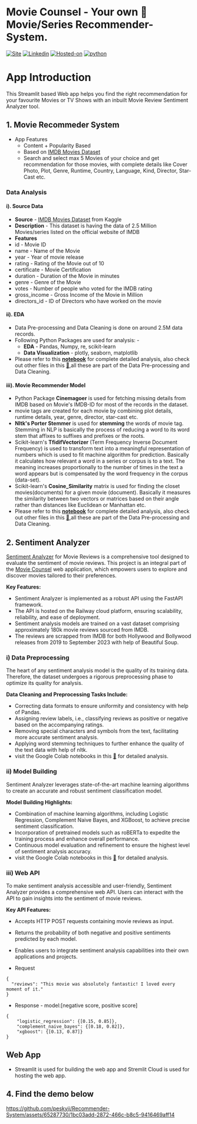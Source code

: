 # Movie Counsel - Your own 🍿 Movie/Series Recommender-System.
[![Site](https://img.shields.io/static/v1?label=visit%20Website&message=Movie%20Counsel%20Page&color=yellow)](https://movie-counsel.streamlit.app)
[![Linkedin](https://img.shields.io/static/v1?label=visit&message=My%20Linkedin%20Page&color=blue&logo=linkedin)](https://www.linkedin.com/in/shailesh-bisht-b42a73184/)
[![Hosted-on](https://img.shields.io/static/v1?label=made%20with&message=Streamlit&color=c21a09&logo=streamlit)](https://streamlit.io/)
[![python](https://img.shields.io/static/v1?label=Python&message=%3E=3.9&color=brown&logo=python)]()
<br>

# App Introduction
This Streamlit based Web app helps you find the right recommendation for your favourite Movies or TV Shows with an inbuilt Movie Review Sentiment Analyzer tool.

## 1. Movie Recommeder System
- App Features
    - Content + Popularity Based
    - Based on  [IMDB Movies Dataset](https://www.kaggle.com/datasets/ashishjangra27/imdb-movies-dataset)
    - Search and select max 5 Movies of your choice and get recommendation for those movies, with complete details like Cover Photo, Plot, Genre, Runtime, Country, Language, Kind, Director, Star-Cast etc.

### Data Analysis
#### i). Source Data
- <b>Source</b> - [IMDB Movies Dataset](https://www.kaggle.com/datasets/ashishjangra27/imdb-movies-dataset) from Kaggle
- <b>Description</b> - This dataset is having the data of 2.5 Million Movies/series listed on the official website of IMDB
- <b>Features</b>
- id - Movie ID
- name - Name of the Movie
- year - Year of movie release
- rating - Rating of the Movie out of 10
- certificate - Movie Certification
- duration - Duration of the Movie in minutes
- genre - Genre of the Movie
- votes - Number of people who voted for the IMDB rating
- gross_income - Gross Income of the Movie in Million
- directors_id - ID of Directors who have worked on the movie

#### ii). EDA
- Data Pre-processing and Data Cleaning is done on around 2.5M data records.
- Following Python Packages are used for analysis: -
    - **EDA** - Pandas, Numpy, re, scikit-learn
    - **Data Visualization** - plotly, seaborn, matplotlib
- Please refer to this **[notebook](https://colab.research.google.com/drive/1isHjN0l2HUsofaH0jIsHeZSBQ_2VHn6G)** for complete detailed analysis, also check out other files in this **[📁](https://drive.google.com/drive/u/0/folders/1eYmIMKxbsw8CXg6qKJDU2NTP6qwkv0C9)**,all these are part of the Data Pre-processing and Data Cleaning.

#### iii). Movie Recommender Model
- Python Package **Cinemagoer** is used for fetching missing details from IMDB based on Movie's IMDB-ID for most of the records in the dataset.
- movie tags are created for each movie by combining plot details, runtime details, year, genre, director, star-cast etc.
- **Nltk's Porter Stemmer** is used for **stemming** the words of movie tag. Stemming in NLP is basically the process of reducing a word to its word stem that affixes to suffixes and prefixes or the roots.
- Scikit-learn's **TfidifVectorizer** (Term Frequency Inverse Document Frequency) is used to transform text into a meaningful representation of numbers which is used to fit machine algorithm for prediction. Basically it calculates how relevant a word in a series or corpus is to a text. The meaning increases proportionally to the number of times in the text a word appears but is compensated by the word frequency in the corpus (data-set).
- Scikit-learn's **Cosine_Similarity** matrix is used for finding the closet movies(documents) for a given movie (document). Basically it measures the similarity between two vectors or matrices based on their angle rather than distances like Euclidean or Manhattan etc.
- Please refer to this **[notebook](https://colab.research.google.com/drive/1DKl9RipdzavlXmgZ73fxI9lEfBzpJmGk)** for complete detailed analysis, also check out other files in this **[📁](https://drive.google.com/drive/u/0/folders/1eYmIMKxbsw8CXg6qKJDU2NTP6qwkv0C9)**,all these are part of the Data Pre-processing and Data Cleaning.


## 2. Sentiment Analyzer

[Sentiment Analyzer](https://movie-counsel.streamlit.app/Sentiment_Analysis) for Movie Reviews is a comprehensive tool designed to evaluate the sentiment of movie reviews. This project is an integral part of the [Movie Counsel](https://movie-counsel.streamlit.app) web application, which empowers users to explore and discover movies tailored to their preferences.

**Key Features:**

- Sentiment Analyzer is implemented as a robust API using the FastAPI framework.
- The API is hosted on the Railway cloud platform, ensuring scalability, reliability, and ease of deployment.
- Sentiment analysis models are trained on a vast dataset comprising approximately 180k movie reviews sourced from IMDB.
- The reviews are scrapped from IMDB for both Hollywood and Bollywood releases from 2019 to September 2023 with help of Beautiful Soup.

### i) Data Preprocessing

The heart of any sentiment analysis model is the quality of its training data. Therefore, the dataset undergoes a rigorous preprocessing phase to optimize its quality for analysis.

**Data Cleaning and Preprocessing Tasks Include:**

- Correcting data formats to ensure uniformity and consistency with help of Pandas.
- Assigning review labels, i.e., classifying reviews as positive or negative based on the accompanying ratings.
- Removing special characters and symbols from the text, facilitating more accurate sentiment analysis.
- Applying word stemming techniques to further enhance the quality of the text data with help of nltk.
- visit the Google Colab notebooks in this [📁](https://drive.google.com/drive/folders/11Cm5Co2d-X9SrE8r7ANPu4-as3F_ik5Q?usp=drive_link) for detailed analysis.

### ii) Model Building

Sentiment Analyzer leverages state-of-the-art machine learning algorithms to create an accurate and robust sentiment classification model.

**Model Building Highlights:**

- Combination of machine learning algorithms, including Logistic Regression, Complement Naive Bayes, and XGBoost, to achieve precise sentiment classification.
- Incorporation of pretrained models such as roBERTa to expedite the training process and enhance overall performance.
- Continuous model evaluation and refinement to ensure the highest level of sentiment analysis accuracy.
- visit the Google Colab notebooks in this [📁](https://drive.google.com/drive/folders/11Cm5Co2d-X9SrE8r7ANPu4-as3F_ik5Q?usp=drive_link) for detailed analysis.

### iii) Web API

To make sentiment analysis accessible and user-friendly, Sentiment Analyzer provides a comprehensive web API. Users can interact with the API to gain insights into the sentiment of movie reviews.

**Key API Features:**

- Accepts HTTP POST requests containing movie reviews as input.
- Returns the probability of both negative and positive sentiments predicted by each model.
- Enables users to integrate sentiment analysis capabilities into their own applications and projects.

- Request
```
{
  "reviews": "This movie was absolutely fantastic! I loved every moment of it."
}
```
- Response - model:[negative score, positive score]
```
{
    "logistic_regression": {[0.15, 0.85]},
    "complement_naive_bayes": {[0.18, 0.82]},
    "xgboost": {[0.13, 0.87]}
}
```
## Web App
- Streamlit is used for building the web app and Stremlit Cloud is used for hosting the web app.

## 4. Find the demo below
https://github.com/peskyji/Recommender-System/assets/65287730/1bc03add-2872-466c-b8c5-9416469aff14